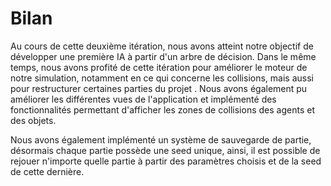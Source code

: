 # Bilan

Au cours de cette deuxième itération, nous avons atteint notre objectif de développer une première IA à partir d'un arbre de décision.
Dans le même temps, nous avons profité de cette itération pour améliorer le moteur de notre simulation, notamment en ce qui concerne les collisions, 
mais aussi pour restructurer certaines parties du projet .
Nous avons également pu améliorer les différentes vues de l'application et implémenté des fonctionnalités permettant d'afficher
les zones de collisions des agents et des objets.

Nous avons également implémenté un système de sauvegarde de partie, désormais chaque partie possède une seed unique, 
ainsi, il est possible de rejouer n'importe quelle partie à partir des paramètres choisis et de la seed de cette dernière.